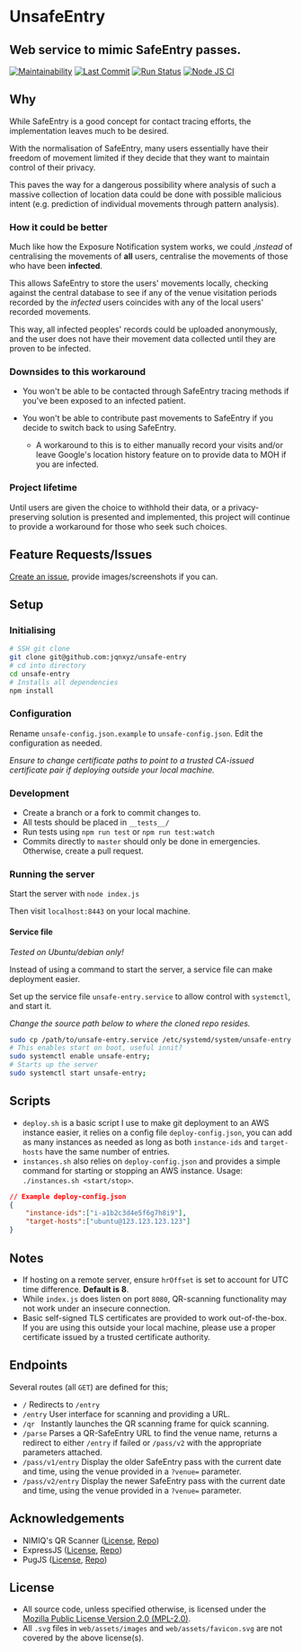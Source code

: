 # UnsafeEntry

Web service to mimic SafeEntry passes.
---
[![Maintainability](https://api.codeclimate.com/v1/badges/1ce8c042ffecebc073ba/maintainability)](https://codeclimate.com/github/Jqnxyz/unsafe-entry/maintainability)
[![Last Commit](https://badgen.net/github/last-commit/jqnxyz/unsafe-entry)]()
[![Run Status](https://api.shippable.com/projects/5f4163513d3f9800071fc2c7/badge?branch=master)]()
[![Node JS CI](https://github.com/jqnxyz/unsafe-entry/workflows/Node.js%20CI/badge.svg)]()

## Why

While SafeEntry is a good concept for contact tracing efforts, the implementation leaves much to be desired.

With the normalisation of SafeEntry, many users essentially have their freedom of movement limited if they decide that they want to maintain control of their privacy.

This paves the way for a dangerous possibility where analysis of such a massive collection of location data could be done with possible malicious intent (e.g. prediction of individual movements through pattern analysis).

### How it could be better

Much like how the Exposure Notification system works, we could ,*instead* of centralising the movements of **all** users, centralise the movements of those who have been **infected**. 

This allows SafeEntry to store the users' movements locally, checking against the central database to see if any of the venue visitation periods recorded by the *infected* users coincides with any of the local users' recorded movements.

This way, all infected peoples' records could be uploaded anonymously, and the user does not have their movement data collected until they are proven to be infected.

### Downsides to this workaround

* You won't be able to be contacted through SafeEntry tracing methods if you've been exposed to an infected patient.

* You won't be able to contribute past movements to SafeEntry if you decide to switch back to using SafeEntry.
	* A workaround to this is to either manually record your visits and/or leave Google's location history feature on to provide data to MOH if you are infected.

### Project lifetime

Until users are given the choice to withhold their data, or a privacy-preserving solution is presented and implemented, this project will continue to provide a workaround for those who seek such choices.

## Feature Requests/Issues
[Create an issue](https://github.com/Jqnxyz/unsafe-entry/issues/new), provide images/screenshots if you can.

## Setup
### Initialising
```sh
# SSH git clone
git clone git@github.com:jqnxyz/unsafe-entry
# cd into directory
cd unsafe-entry
# Installs all dependencies
npm install
```

### Configuration
Rename `unsafe-config.json.example` to `unsafe-config.json`. Edit the configuration as needed.

*Ensure to change certificate paths to point to a trusted CA-issued certificate pair if deploying outside your local machine.*

### Development
* Create a branch or a fork to commit changes to.
* All tests should be placed in `__tests__/`
* Run tests using `npm run test` or `npm run test:watch`
* Commits directly to `master` should only be done in emergencies. Otherwise, create a pull request.

### Running the server
Start the server with `node index.js`

Then visit `localhost:8443` on your local machine.

#### Service file
*Tested on Ubuntu/debian only!* 

Instead of using a command to start the server, a service file can make deployment easier.

Set up the service file `unsafe-entry.service` to allow control with `systemctl`, and start it.

*Change the source path below to where the cloned repo resides.*

```sh
sudo cp /path/to/unsafe-entry.service /etc/systemd/system/unsafe-entry.service; 
# This enables start on boot, useful innit?
sudo systemctl enable unsafe-entry;
# Starts up the server
sudo systemctl start unsafe-entry; 
```

## Scripts
* `deploy.sh` is a basic script I use to make git deployment to an AWS instance easier, it relies on a config file `deploy-config.json`, you can add as many instances as needed as long as both `instance-ids` and `target-hosts` have the same number of entries.
* `instances.sh` also relies on `deploy-config.json` and provides a simple command for starting or stopping an AWS instance. Usage: `./instances.sh <start/stop>`.

```json
// Example deploy-config.json
{
	"instance-ids":["i-a1b2c3d4e5f6g7h8i9"],
	"target-hosts":["ubuntu@123.123.123.123"]
}
```

## Notes
* If hosting on a remote server, ensure `hrOffset` is set to account for UTC time difference. **Default is 8**.
* While `index.js` does listen on port `8080`, QR-scanning functionality may not work under an insecure connection.
* Basic self-signed TLS certificates are provided to work out-of-the-box. If you are using this outside your local machine, please use a proper certificate issued by a trusted certificate authority.

## Endpoints
Several routes (all `GET`) are defined for this;
* `/`
	Redirects to `/entry`
* `/entry`
	User interface for scanning and providing a URL.
* `/qr `
	Instantly launches the QR scanning frame for quick scanning.
* `/parse`
	Parses a QR-SafeEntry URL to find the venue name, returns a redirect to either `/entry` if failed or `/pass/v2` with the appropriate parameters attached.
* `/pass/v1/entry`
	Display the older SafeEntry pass with the current date and time, using the venue provided in a `?venue=` parameter. 
* `/pass/v2/entry`
	Display the newer SafeEntry pass with the current date and time, using the venue provided in a `?venue=` parameter. 

## Acknowledgements
* NIMIQ's QR Scanner ([License](Licenses/QR-SCANNER-LICENSE), [Repo](https://github.com/nimiq/qr-scanner))
* ExpressJS ([License](Licenses/EXPRESS-LICENSE), [Repo](https://github.com/expressjs/express))
* PugJS ([License](Licenses/PUG-LICENSE), [Repo](https://github.com/pugjs/pug))

## License
* All source code, unless specified otherwise, is licensed under the [Mozilla Public License Version 2.0 (MPL-2.0)](LICENSE.md).
* All `.svg` files in `web/assets/images` and `web/assets/favicon.svg` are not covered by the above license(s).
